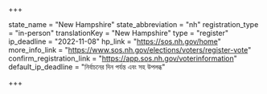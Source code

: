 +++

state_name = "New Hampshire"
state_abbreviation = "nh"
registration_type = "in-person"
translationKey = "New Hampshire"
type = "register"
ip_deadline = "2022-11-08"
hp_link = "https://sos.nh.gov/home"
more_info_link = "https://www.sos.nh.gov/elections/voters/register-vote"
confirm_registration_link = "https://app.sos.nh.gov/voterinformation"
default_ip_deadline = "নির্বাচনের দিন পর্যন্ত এবং সহ উপলব্ধ"

+++